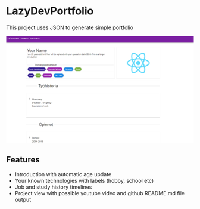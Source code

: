 # LazyDevPortfolio
This project uses JSON to generate simple portfolio

 ![Image](image.png)

 ## Features
 * Introduction with automatic age update
 * Your known technologies with labels (hobby, school etc)
 * Job and study history timelines
 * Project view with possible youtube video and github README.md file output

